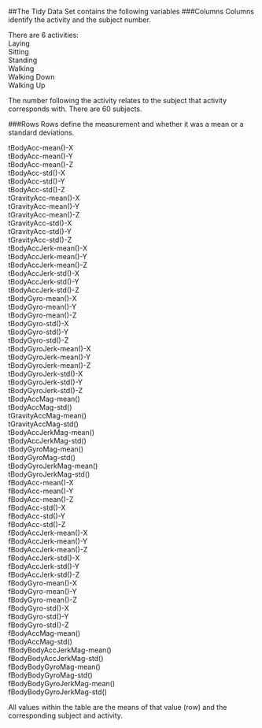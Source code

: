 ##The Tidy Data Set contains the following variables
###Columns 
Columns identify the activity and the subject number.

There are 6 activities:        
Laying          
Sitting           
Standing            
Walking               
Walking Down                  
Walking Up                 

The number following the activity relates to the subject that activity corresponds with.
There are 60 subjects.

###Rows
Rows define the measurement and whether it was a mean or a standard deviations.

tBodyAcc-mean()-X                       
tBodyAcc-mean()-Y                      
tBodyAcc-mean()-Z                       
tBodyAcc-std()-X                             
tBodyAcc-std()-Y                     
tBodyAcc-std()-Z                      
tGravityAcc-mean()-X                       
tGravityAcc-mean()-Y                        
tGravityAcc-mean()-Z                           
tGravityAcc-std()-X                         
tGravityAcc-std()-Y                            
tGravityAcc-std()-Z        
tBodyAccJerk-mean()-X       
tBodyAccJerk-mean()-Y       
tBodyAccJerk-mean()-Z       
tBodyAccJerk-std()-X       
tBodyAccJerk-std()-Y        
tBodyAccJerk-std()-Z        
tBodyGyro-mean()-X          
tBodyGyro-mean()-Y         
tBodyGyro-mean()-Z          
tBodyGyro-std()-X           
tBodyGyro-std()-Y           
tBodyGyro-std()-Z          
tBodyGyroJerk-mean()-X      
tBodyGyroJerk-mean()-Y      
tBodyGyroJerk-mean()-Z      
tBodyGyroJerk-std()-X      
tBodyGyroJerk-std()-Y       
tBodyGyroJerk-std()-Z       
tBodyAccMag-mean()          
tBodyAccMag-std()          
tGravityAccMag-mean()       
tGravityAccMag-std()       
tBodyAccJerkMag-mean()      
tBodyAccJerkMag-std()      
tBodyGyroMag-mean()         
tBodyGyroMag-std()          
tBodyGyroJerkMag-mean()     
tBodyGyroJerkMag-std()     
fBodyAcc-mean()-X           
fBodyAcc-mean()-Y           
fBodyAcc-mean()-Z           
fBodyAcc-std()-X           
fBodyAcc-std()-Y            
fBodyAcc-std()-Z            
fBodyAccJerk-mean()-X       
fBodyAccJerk-mean()-Y      
fBodyAccJerk-mean()-Z       
fBodyAccJerk-std()-X        
fBodyAccJerk-std()-Y        
fBodyAccJerk-std()-Z       
fBodyGyro-mean()-X          
fBodyGyro-mean()-Y          
fBodyGyro-mean()-Z          
fBodyGyro-std()-X          
fBodyGyro-std()-Y           
fBodyGyro-std()-Z           
fBodyAccMag-mean()          
fBodyAccMag-std()          
fBodyBodyAccJerkMag-mean()             
fBodyBodyAccJerkMag-std()                 
fBodyBodyGyroMag-mean()                    
fBodyBodyGyroMag-std()                    
fBodyBodyGyroJerkMag-mean()                  
fBodyBodyGyroJerkMag-std()                 

All values within the table are the means of that value (row) and the corresponding subject and activity.